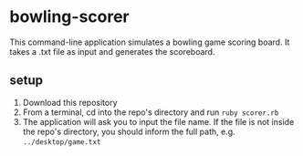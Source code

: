 # bowling-scorer
This command-line application simulates a bowling game scoring board. It takes a .txt file as input and generates the scoreboard.

## setup
1. Download this repository
2. From a terminal, cd into the repo's directory and run `ruby scorer.rb`
3. The application will ask you to input the file name. If the file is not inside the repo's directory, you should inform the full path, e.g. `../desktop/game.txt`
